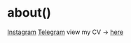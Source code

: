 # about()

[Instagram](https://www.instagram.com/kurospitt) 
[Telegram](https://t.me/egorefo) 
view my CV -> [here](https://www.notion.so/a4eb6911c7974b5bb0103fce95d9db87)